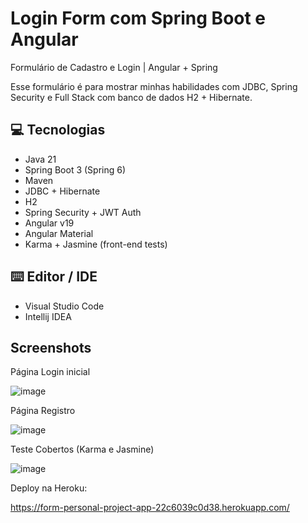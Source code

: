 # Login Form com Spring Boot e Angular

Formulário de Cadastro e Login | Angular + Spring

Esse formulário é para mostrar minhas habilidades com JDBC, Spring Security e Full Stack com banco de dados H2 + Hibernate.

## 💻 Tecnologias

- Java 21
- Spring Boot 3 (Spring 6)
- Maven
- JDBC + Hibernate
- H2
- Spring Security + JWT Auth
- Angular v19
- Angular Material
- Karma + Jasmine (front-end tests)

## ⌨️ Editor / IDE

- Visual Studio Code
- Intellij IDEA

## Screenshots

Página Login inicial

![image](https://github.com/user-attachments/assets/71273b5f-1665-49a2-b3c4-775d353de89f)

Página Registro

![image](https://github.com/user-attachments/assets/8fd2ba6d-4894-47e8-84e4-dad6758ec484)

Teste Cobertos (Karma e Jasmine)

![image](https://github.com/user-attachments/assets/32b4f472-3cbb-492b-81a7-e51b413a7ad3)

Deploy na Heroku:

https://form-personal-project-app-22c6039c0d38.herokuapp.com/
```
